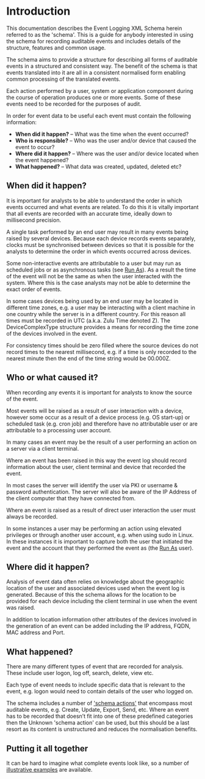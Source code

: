 # Introduction
This documentation describes the Event Logging XML Schema herein referred to as the 'schema'. This is a guide for 
anybody interested in using the schema for recording auditable events and includes details of the structure, features 
and common usage.

The schema aims to provide a structure for describing all forms of auditable events in a structured and consistent way.
The benefit of the schema is that events translated into it are all in a consistent normalised form enabling common processing of the translated events.

Each action performed by a user, system or application component during the course of operation produces one or 
more events. Some of these events need to be recorded for the purposes of audit.

In order for event data to be useful each event must contain the following information:

* **When did it happen?** – What was the time when the event occurred?
* **Who is responsible?** – Who was the user and/or device that caused the event to occur?
* **Where did it happen?** – Where was the user and/or device located when the event happened?
* **What happened?** – What data was created, updated, deleted etc?

## When did it happen?
It is important for analysts to be able to understand the order in which events occurred and what events are 
related. To do this it is vitally important that all events are recorded with an accurate time, ideally down to 
millisecond precision.

A single task performed by an end user may result in many events being raised by several devices. Because each device
 records events separately, clocks must be synchronised between devices so that it is possible for the analysts to 
 determine the order in which events occurred across devices.

Some non-interactive events are attributable to a user but may run as scheduled jobs or as asynchronous tasks 
(see [Run As](basicStructure/README.md#run-as)). As a result the time of the event will not be the same 
as when the user interacted with the system.  Where this is the case analysts may not be able to determine 
the exact order of events.

In some cases devices being used by an end user may be located in different time zones, e.g. a user 
may be interacting with a client machine in one country while the server is in a different country. 
For this reason all times must be recorded in UTC (a.k.a. Zulu Time denoted Z). The DeviceComplexType structure 
provides a means for recording the time zone of the devices involved in the event.

For consistency times should be zero filled where the source devices do not record times to the nearest millisecond, 
e.g. if a time is only recorded to the nearest minute then the end of the time string would be 00.000Z.

## Who or what caused it?
When recording any events it is important for analysts to know the source of the event.

Most events will be raised as a result of user interaction with a device, however some occur as a result of a 
device process (e.g. OS start-up) or scheduled task (e.g. cron job) and therefore have no attributable user 
or are attributable to a processing user account.

In many cases an event may be the result of a user performing an action on a server via a client terminal.

Where an event has been raised in this way the event log should record information about the user, client 
terminal and device that recorded the event.

In most cases the server will identify the user via PKI or username & password authentication. The server will 
also be aware of the IP Address of the client computer that they have connected from.

Where an event is raised as a result of direct user interaction the user must always be recorded.

In some instances a user may be performing an action using elevated privileges or through another user account, 
e.g. when using sudo in Linux.  In these instances it is important to capture both the user that initiated the event
 and the account that they performed the event as (the [Run As](basicStructure/README.md#run-as) user).

## Where did it happen?
Analysis of event data often relies on knowledge about the geographic location of the user and associated devices 
used when the event log is generated. Because of this the schema allows for the location to be provided for each 
device including the client terminal in use when the event was raised.

In addition to location information other attributes of the devices involved in the generation of an event can 
be added including the IP address, FQDN, MAC address and Port.

## What happened? 
There are many different types of event that are recorded for analysis. These include user logon, log off, search, 
delete, view etc.

Each type of event needs to include specific data that is relevant to the event, e.g. logon would need to contain 
details of the user who logged on.

The schema includes a number of ['schema actions'](schemaActions/README.md) 
that encompass most auditable events, e.g. Create, Update, Export, 
Send, etc.  Where an event has to be recorded that doesn’t fit into one of these 
predefined categories then the Unknown 'schema action' can be used, but this should be a 
last resort as its content is unstructured and reduces the normalisation benefits.

## Putting it all together
It can be hard to imagine what complete events look like, so a number of 
[illustrative examples](completeExamples/README.md)
are available.

